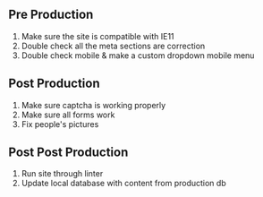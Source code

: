 ## Pre Production

1. Make sure the site is compatible with IE11
2. Double check all the meta sections are correction
3. Double check mobile & make a custom dropdown mobile menu

## Post Production
1. Make sure captcha is working properly
2. Make sure all forms work
3. Fix people's pictures


## Post Post Production
1. Run site through linter
2. Update local database with content from production db


